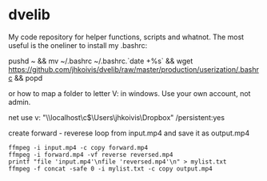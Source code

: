 # dvelib

My code repository for helper functions, scripts and whatnot. The most useful is the oneliner to install my .bashrc:

pushd ~ && mv ~/.bashrc ~/.bashrc.\`date +%s\` && wget https://github.com/jhkoivis/dvelib/raw/master/production/userization/.bashrc && popd

or how to map a folder to letter V: in windows. Use your own account, not admin.

net use v: "\\\localhost\c$\Users\jhkoivis\Dropbox\" /persistent:yes

create forward - reverese loop from input.mp4 and save it as output.mp4

```
ffmpeg -i input.mp4 -c copy forward.mp4
ffmpeg -i forward.mp4 -vf reverse reversed.mp4
printf "file 'input.mp4'\nfile 'reversed.mp4'\n" > mylist.txt
ffmpeg -f concat -safe 0 -i mylist.txt -c copy output.mp4
```
